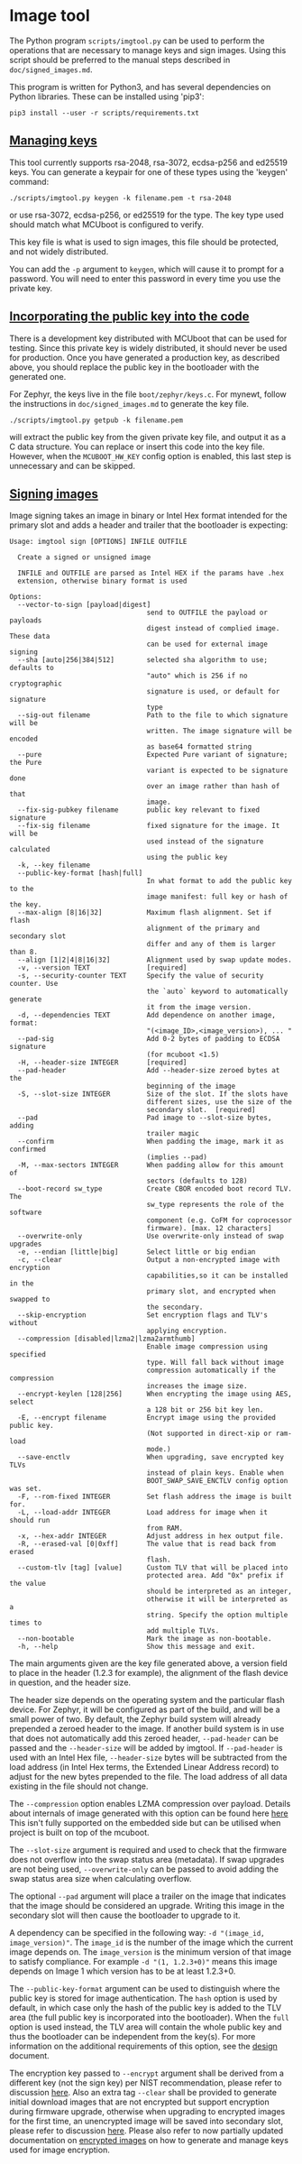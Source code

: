 # Image tool

The Python program `scripts/imgtool.py` can be used to perform the
operations that are necessary to manage keys and sign images.  Using
this script should be preferred to the manual steps described in
`doc/signed_images.md`.

This program is written for Python3, and has several dependencies on
Python libraries.  These can be installed using 'pip3':

    pip3 install --user -r scripts/requirements.txt

## [Managing keys](#managing-keys)

This tool currently supports rsa-2048, rsa-3072, ecdsa-p256 and ed25519 keys.
You can generate a keypair for one of these types using the 'keygen' command:

    ./scripts/imgtool.py keygen -k filename.pem -t rsa-2048

or use rsa-3072, ecdsa-p256, or ed25519 for the type.  The key type used
should match what MCUboot is configured to verify.

This key file is what is used to sign images, this file should be
protected, and not widely distributed.

You can add the `-p` argument to `keygen`, which will cause it to
prompt for a password.  You will need to enter this password in every
time you use the private key.

## [Incorporating the public key into the code](#incorporating-the-public-key-into-the-code)

There is a development key distributed with MCUboot that can be used
for testing.  Since this private key is widely distributed, it should
never be used for production.  Once you have generated a production
key, as described above, you should replace the public key in the
bootloader with the generated one.

For Zephyr, the keys live in the file `boot/zephyr/keys.c`.  For
mynewt, follow the instructions in `doc/signed_images.md` to generate
the key file.

    ./scripts/imgtool.py getpub -k filename.pem

will extract the public key from the given private key file, and
output it as a C data structure.  You can replace or insert this code
into the key file. However, when the `MCUBOOT_HW_KEY` config option is
enabled, this last step is unnecessary and can be skipped.

## [Signing images](#signing-images)

Image signing takes an image in binary or Intel Hex format intended for the
primary slot and adds a header and trailer that the bootloader is expecting:

    Usage: imgtool sign [OPTIONS] INFILE OUTFILE

      Create a signed or unsigned image

      INFILE and OUTFILE are parsed as Intel HEX if the params have .hex
      extension, otherwise binary format is used

    Options:
      --vector-to-sign [payload|digest]
                                      send to OUTFILE the payload or payloads
                                      digest instead of complied image. These data
                                      can be used for external image signing
      --sha [auto|256|384|512]        selected sha algorithm to use; defaults to
                                      "auto" which is 256 if no cryptographic
                                      signature is used, or default for signature
                                      type
      --sig-out filename              Path to the file to which signature will be
                                      written. The image signature will be encoded
                                      as base64 formatted string
      --pure                          Expected Pure variant of signature; the Pure
                                      variant is expected to be signature done
                                      over an image rather than hash of that
                                      image.
      --fix-sig-pubkey filename       public key relevant to fixed signature
      --fix-sig filename              fixed signature for the image. It will be
                                      used instead of the signature calculated
                                      using the public key
      -k, --key filename
      --public-key-format [hash|full]
                                      In what format to add the public key to the
                                      image manifest: full key or hash of the key.
      --max-align [8|16|32]           Maximum flash alignment. Set if flash
                                      alignment of the primary and secondary slot
                                      differ and any of them is larger than 8.
      --align [1|2|4|8|16|32]         Alignment used by swap update modes.
      -v, --version TEXT              [required]
      -s, --security-counter TEXT     Specify the value of security counter. Use
                                      the `auto` keyword to automatically generate
                                      it from the image version.
      -d, --dependencies TEXT         Add dependence on another image, format:
                                      "(<image_ID>,<image_version>), ... "
      --pad-sig                       Add 0-2 bytes of padding to ECDSA signature
                                      (for mcuboot <1.5)
      -H, --header-size INTEGER       [required]
      --pad-header                    Add --header-size zeroed bytes at the
                                      beginning of the image
      -S, --slot-size INTEGER         Size of the slot. If the slots have
                                      different sizes, use the size of the
                                      secondary slot.  [required]
      --pad                           Pad image to --slot-size bytes, adding
                                      trailer magic
      --confirm                       When padding the image, mark it as confirmed
                                      (implies --pad)
      -M, --max-sectors INTEGER       When padding allow for this amount of
                                      sectors (defaults to 128)
      --boot-record sw_type           Create CBOR encoded boot record TLV. The
                                      sw_type represents the role of the software
                                      component (e.g. CoFM for coprocessor
                                      firmware). [max. 12 characters]
      --overwrite-only                Use overwrite-only instead of swap upgrades
      -e, --endian [little|big]       Select little or big endian
      -c, --clear                     Output a non-encrypted image with encryption
                                      capabilities,so it can be installed in the
                                      primary slot, and encrypted when swapped to
                                      the secondary.
      --skip-encryption               Set encryption flags and TLV's without
                                      applying encryption.
      --compression [disabled|lzma2|lzma2armthumb]
                                      Enable image compression using specified
                                      type. Will fall back without image
                                      compression automatically if the compression
                                      increases the image size.
      --encrypt-keylen [128|256]      When encrypting the image using AES, select
                                      a 128 bit or 256 bit key len.
      -E, --encrypt filename          Encrypt image using the provided public key.
                                      (Not supported in direct-xip or ram-load
                                      mode.)
      --save-enctlv                   When upgrading, save encrypted key TLVs
                                      instead of plain keys. Enable when
                                      BOOT_SWAP_SAVE_ENCTLV config option was set.
      -F, --rom-fixed INTEGER         Set flash address the image is built for.
      -L, --load-addr INTEGER         Load address for image when it should run
                                      from RAM.
      -x, --hex-addr INTEGER          Adjust address in hex output file.
      -R, --erased-val [0|0xff]       The value that is read back from erased
                                      flash.
      --custom-tlv [tag] [value]      Custom TLV that will be placed into
                                      protected area. Add "0x" prefix if the value
                                      should be interpreted as an integer,
                                      otherwise it will be interpreted as a
                                      string. Specify the option multiple times to
                                      add multiple TLVs.
      --non-bootable                  Mark the image as non-bootable.
      -h, --help                      Show this message and exit.

The main arguments given are the key file generated above, a version
field to place in the header (1.2.3 for example), the alignment of the
flash device in question, and the header size.

The header size depends on the operating system and the particular
flash device.  For Zephyr, it will be configured as part of the build,
and will be a small power of two.  By default, the Zephyr build system will
already prepended a zeroed header to the image.  If another build system is
in use that does not automatically add this zeroed header, `--pad-header` can
be passed and the `--header-size` will be added by imgtool. If `--pad-header`
is used with an Intel Hex file, `--header-size` bytes will be subtracted from
the load address (in Intel Hex terms, the Extended Linear Address record) to
adjust for the new bytes prepended to the file. The load address of all data
existing in the file should not change.

The `--compression` option enables LZMA compression over payload. Details
about internals of image generated with this option can be found here
[here](./compression_format.md)
This isn't fully supported on the embedded side but can be utilised when
project is built on top of the mcuboot.

The `--slot-size` argument is required and used to check that the firmware
does not overflow into the swap status area (metadata). If swap upgrades are
not being used, `--overwrite-only` can be passed to avoid adding the swap
status area size when calculating overflow.

The optional `--pad` argument will place a trailer on the image that
indicates that the image should be considered an upgrade.  Writing this image
in the secondary slot will then cause the bootloader to upgrade to it.

A dependency can be specified in the following way:
`-d "(image_id, image_version)"`. The `image_id` is the number of the image
which the current image depends on. The `image_version` is the minimum version
of that image to satisfy compliance. For example `-d "(1, 1.2.3+0)"` means this
image depends on Image 1 which version has to be at least 1.2.3+0.

The `--public-key-format` argument can be used to distinguish where the public
key is stored for image authentication. The `hash` option is used by default, in
which case only the hash of the public key is added to the TLV area (the full
public key is incorporated into the bootloader). When the `full` option is used
instead, the TLV area will contain the whole public key and thus the bootloader
can be independent from the key(s). For more information on the additional
requirements of this option, see the [design](design.md) document.

The encryption key passed to `--encrypt` argument shall be derived from a
different key (not the sign key) per NIST recommendation, please refer to discussion
[here](https://github.com/mcu-tools/mcuboot/pull/2152#issuecomment-2581420713). Also
an extra tag `--clear` shall be provided to generate initial download images
that are not encrypted but support encryption during firmware upgrade, otherwise when
upgrading to encrypted images for the first time, an unencrypted image will be saved into
secondary slot, please refer to discussion [here](https://github.com/mcu-tools/mcuboot/issues/1555).
Please also refer to now partially updated documentation on [encrypted images](encrypted_images.md)
on how to generate and manage keys used for image encryption.
